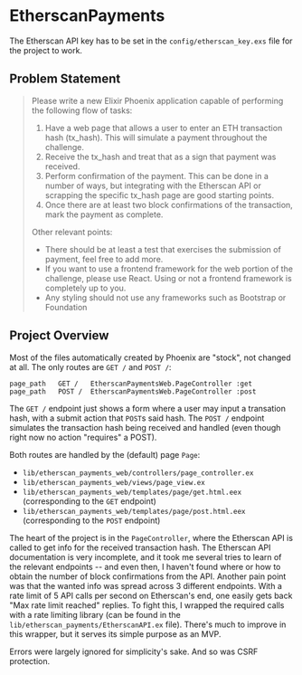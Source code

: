 # EtherscanPayments

The Etherscan API key has to be set in the `config/etherscan_key.exs` file for
the project to work.

## Problem Statement

> Please write a new Elixir Phoenix application capable of performing the
> following flow of tasks:
>
> 1. Have a web page that allows a user to enter an ETH transaction hash
>    (tx_hash). This will simulate a payment throughout the challenge.
> 2. Receive the tx_hash and treat that as a sign that payment was received.
> 3. Perform confirmation of the payment. This can be done in a number of ways,
>    but integrating with the Etherscan API or scrapping the specific tx_hash
>    page are good starting points.
> 4. Once there are at least two block confirmations of the transaction, mark
>    the payment as complete.
>
> Other relevant points:
>
> * There should be at least a test that exercises the submission of payment,
>   feel free to add more.
> * If you want to use a frontend framework for the web portion of the
>   challenge, please use React. Using or not a frontend framework is
>   completely up to you.
> * Any styling should not use any frameworks such as Bootstrap or Foundation

## Project Overview

Most of the files automatically created by Phoenix are "stock", not changed at
all. The only routes are `GET /` and `POST /`:

```
page_path	GET /	EtherscanPaymentsWeb.PageController	:get
page_path	POST /	EtherscanPaymentsWeb.PageController	:post
```

The `GET /` endpoint just shows a form where a user may input a transation
hash, with a submit action that `POST`s said hash. The `POST /` endpoint
simulates the transaction hash being received and handled (even though right
now no action "requires" a POST).

Both routes are handled by the (default) page `Page`:

 * `lib/etherscan_payments_web/controllers/page_controller.ex`
 * `lib/etherscan_payments_web/views/page_view.ex`
 * `lib/etherscan_payments_web/templates/page/get.html.eex` (corresponding to
   the `GET` endpoint)
 * `lib/etherscan_payments_web/templates/page/post.html.eex` (corresponding to
   the `POST` endpoint)

The heart of the project is in the `PageController`, where the Etherscan API is
called to get info for the received transaction hash. The Etherscan API
documentation is very incomplete, and it took me several tries to learn of the
relevant endpoints -- and even then, I haven't found where or how to obtain the
number of block confirmations from the API. Another pain point was that the
wanted info was spread across 3 different endpoints. With a rate limit of 5 API
calls per second on Etherscan's end, one easily gets back "Max rate limit
reached" replies. To fight this, I wrapped the required calls with a rate
limiting library (can be found in the `lib/etherscan_payments/EtherscanAPI.ex`
file). There's much to improve in this wrapper, but it serves its simple
purpose as an MVP.

Errors were largely ignored for simplicity's sake. And so was CSRF protection.
